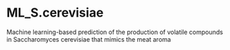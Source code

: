 # ML_S.cerevisiae
Machine learning-based prediction of the production of volatile compounds in Saccharomyces cerevisiae that mimics the meat aroma
